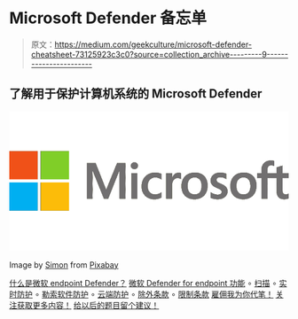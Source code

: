 # Microsoft Defender 备忘单

> 原文：<https://medium.com/geekculture/microsoft-defender-cheatsheet-73125923c3c0?source=collection_archive---------9----------------------->

## 了解用于保护计算机系统的 Microsoft Defender

![](img/28dccaa9b3707f6c3859f4cf4fce3b8d.png)

Image by [Simon](https://pixabay.com/users/simon-3/?utm_source=link-attribution&utm_medium=referral&utm_campaign=image&utm_content=80658) from [Pixabay](https://pixabay.com//?utm_source=link-attribution&utm_medium=referral&utm_campaign=image&utm_content=80658)

[什么是微软 endpoint Defender？](#ea8c)
[微软 Defender for endpoint 功能](#8e87)
∘ [扫描](#06a3)
∘ [实时防护](#d9ad)
∘ [勒索软件防护](#d202)
∘ [云端防护](#0c37)
∘ [除外条款](#2fc9)
∘ [限制条款](#5a82)
[雇佣我为你代笔！](#0b7c)
[关注获取更多内容！](#e5bb)
[给以后的题目留个建议！](#f8d8)